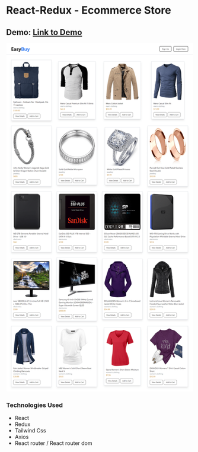 # React-Redux - Ecommerce Store

## Demo: [Link to Demo](https://myclothstore.netlify.app)

![Alt text](/Preview.png)


### **Technologies Used**

- React
- Redux
- Tailwind Css
- Axios
- React router / React router dom
